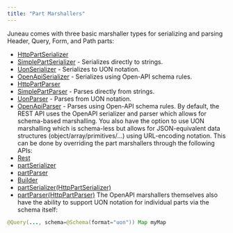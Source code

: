 ```yaml
---
title: "Part Marshallers"
---
```


Juneau comes with three basic marshaller types for serializing and parsing Header, Query, Form, and Path parts:
- [HttpPartSerializer](../apidocs/org/apache/juneau/httppart/HttpPartSerializer.html)
- [SimplePartSerializer](../apidocs/org/apache/juneau/httppart/SimplePartSerializer.html) - Serializes directly to strings.
- [UonSerializer](../apidocs/org/apache/juneau/uon/UonSerializer.html) - Serializes to UON notation.
- [OpenApiSerializer](../apidocs/org/apache/juneau/oapi/OpenApiSerializer.html) - Serializes using Open-API schema rules.
- [HttpPartParser](../apidocs/org/apache/juneau/httppart/HttpPartParser.html)
- [SimplePartParser](../apidocs/org/apache/juneau/httppart/SimplePartParser.html) - Parses directly from strings.
- [UonParser](../apidocs/org/apache/juneau/uon/UonParser.html) - Parses from UON notation.
- [OpenApiParser](../apidocs/org/apache/juneau/oapi/OpenApiParser.html) - Parses using Open-API schema rules.
By default, the REST API uses the OpenAPI serializer and parser which allows for schema-based
marshalling.  You also have the option to use UON marshalling which is schema-less but allows
for JSON-equivalent data structures (object/array/primitives/...) using URL-encoding notation.
This can be done by overriding the part marshallers through the following APIs:
- [Rest](../apidocs/org/apache/juneau/rest/annotation/Rest.html)
- [partSerializer](../apidocs/org/apache/juneau/rest/annotation/Rest.html#partSerializer())
- [partParser](../apidocs/org/apache/juneau/rest/annotation/Rest.html#partParser())
- [Builder](../apidocs/org/apache/juneau/rest/RestContext/Builder.html)
- [partSerializer(HttpPartSerializer)](../apidocs/org/apache/juneau/rest/RestContext/Builder.html#partSerializer(HttpPartSerializer))
- [partParser(HttpPartParser)](../apidocs/org/apache/juneau/rest/RestContext/Builder.html#partParser(HttpPartParser))
The OpenAPI marshallers themselves also have the ability to support UON notation for individual
parts via the schema itself:
```java
@Query(..., schema=@Schema(format="uon")) Map myMap
```